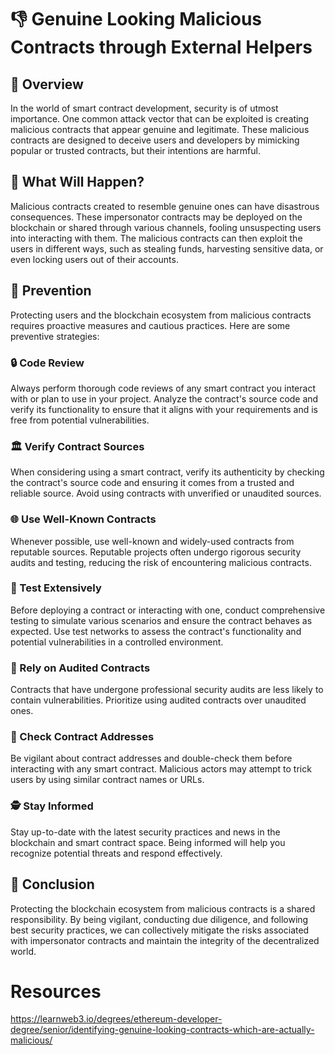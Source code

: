 # 👎 Genuine Looking Malicious Contracts through External Helpers

## 👀 Overview

In the world of smart contract development, security is of utmost importance. One common attack vector that can be exploited is creating malicious contracts that appear genuine and legitimate. These malicious contracts are designed to deceive users and developers by mimicking popular or trusted contracts, but their intentions are harmful.

## 🌊 What Will Happen?

Malicious contracts created to resemble genuine ones can have disastrous consequences. These impersonator contracts may be deployed on the blockchain or shared through various channels, fooling unsuspecting users into interacting with them. The malicious contracts can then exploit the users in different ways, such as stealing funds, harvesting sensitive data, or even locking users out of their accounts.

## 🚨 Prevention

Protecting users and the blockchain ecosystem from malicious contracts requires proactive measures and cautious practices. Here are some preventive strategies:

### 🔒 Code Review

Always perform thorough code reviews of any smart contract you interact with or plan to use in your project. Analyze the contract's source code and verify its functionality to ensure that it aligns with your requirements and is free from potential vulnerabilities.

### 🏛️ Verify Contract Sources

When considering using a smart contract, verify its authenticity by checking the contract's source code and ensuring it comes from a trusted and reliable source. Avoid using contracts with unverified or unaudited sources.

### 🌐 Use Well-Known Contracts

Whenever possible, use well-known and widely-used contracts from reputable sources. Reputable projects often undergo rigorous security audits and testing, reducing the risk of encountering malicious contracts.

### 🧪 Test Extensively

Before deploying a contract or interacting with one, conduct comprehensive testing to simulate various scenarios and ensure the contract behaves as expected. Use test networks to assess the contract's functionality and potential vulnerabilities in a controlled environment.

### 🚀 Rely on Audited Contracts

Contracts that have undergone professional security audits are less likely to contain vulnerabilities. Prioritize using audited contracts over unaudited ones.

### 🧐 Check Contract Addresses

Be vigilant about contract addresses and double-check them before interacting with any smart contract. Malicious actors may attempt to trick users by using similar contract names or URLs.

### 🕵️ Stay Informed

Stay up-to-date with the latest security practices and news in the blockchain and smart contract space. Being informed will help you recognize potential threats and respond effectively.

## 👋 Conclusion

Protecting the blockchain ecosystem from malicious contracts is a shared responsibility. By being vigilant, conducting due diligence, and following best security practices, we can collectively mitigate the risks associated with impersonator contracts and maintain the integrity of the decentralized world.

# Resources

https://learnweb3.io/degrees/ethereum-developer-degree/senior/identifying-genuine-looking-contracts-which-are-actually-malicious/